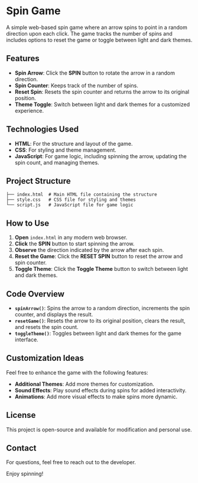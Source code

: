 # Spin Game

A simple web-based spin game where an arrow spins to point in a random direction upon each click. The game tracks the number of spins and includes options to reset the game or toggle between light and dark themes.

## Features

- **Spin Arrow**: Click the **SPIN** button to rotate the arrow in a random direction.
- **Spin Counter**: Keeps track of the number of spins.
- **Reset Spin**: Resets the spin counter and returns the arrow to its original position.
- **Theme Toggle**: Switch between light and dark themes for a customized experience.

## Technologies Used

- **HTML**: For the structure and layout of the game.
- **CSS**: For styling and theme management.
- **JavaScript**: For game logic, including spinning the arrow, updating the spin count, and managing themes.

## Project Structure

    ├── index.html  # Main HTML file containing the structure 
    ├── style.css   # CSS file for styling and themes 
    └── script.js   # JavaScript file for game logic


## How to Use

1. **Open** `index.html` in any modern web browser.
2. **Click** the **SPIN** button to start spinning the arrow.
3. **Observe** the direction indicated by the arrow after each spin.
4. **Reset the Game**: Click the **RESET SPIN** button to reset the arrow and spin counter.
5. **Toggle Theme**: Click the **Toggle Theme** button to switch between light and dark themes.

## Code Overview

- **`spinArrow()`**: Spins the arrow to a random direction, increments the spin counter, and displays the result.
- **`resetGame()`**: Resets the arrow to its original position, clears the result, and resets the spin count.
- **`toggleTheme()`**: Toggles between light and dark themes for the game interface.

## Customization Ideas

Feel free to enhance the game with the following features:
- **Additional Themes**: Add more themes for customization.
- **Sound Effects**: Play sound effects during spins for added interactivity.
- **Animations**: Add more visual effects to make spins more dynamic.

## License

This project is open-source and available for modification and personal use.

## Contact

For questions, feel free to reach out to the developer.

Enjoy spinning!
